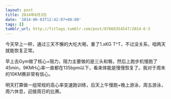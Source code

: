 ```yaml
---
layout: post
title: 2014年6月3日
date: '2014-06-03T12:42:07+08:00'
tags: []
tumblr_url: http://fitlogs.tumblr.com/post/87668354547/2014-6-3
---
```

今天早上一秤，通过三天不懈的大吃大喝，重了1.xKG T^T，不过没关系，咱两天就能恢复正常。

早上去Gym做了核心+阻力，阻力主要做的是三头和臀。然后上跑步机慢跑了45min，9KMH心率一直都在135bpm以下，看来体能是慢慢恢复了。我对于周末的10KM赛非常有信心。

明天打算做一组常规的高心率变速跑训练，后天上午慢跑+晚上游泳，周五游泳，周六休息，迎接周日的比赛。

